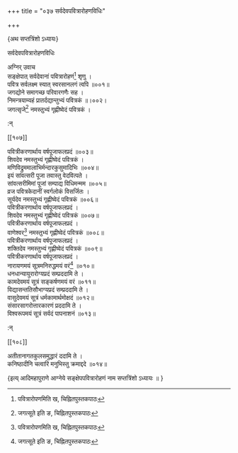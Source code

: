 +++
title = "०३७ सर्वदेवपवित्रारोहणविधिः"

+++

\{अथ सप्तत्रिंशो ऽध्यायः\}

सर्वदेवपवित्रारोहणविधिः  
    
अग्निर् उवाच  
सङ्क्षेपात् सर्वदेवानां पवित्रारोहणं[^१] शृणु   ।  
पवित्र सर्वलक्ष्म स्यात् स्वरसानलगं त्वपि ॥००१॥  
जगद्योने समागच्छ परिवारगणैः सह ।  
निमन्त्रयाम्यहं प्रातर्दद्यान्तुभ्यं पवित्रकं ॥।००२।  
जगत्सृजे[^२] नमस्तुभ्यं गृह्णीष्वेदं पवित्रकं   ।  
    
:न्  
    
[^१]: पवित्रारोपणमिति ख, चिह्नितपुस्तकपाठः  
    
[^२]: जगत्सूते इति ङ, चिह्नितपुस्तकपाठः  

[[१०७]]
    
पवित्रीकरणार्थाय वर्षपूजाफलप्रदं ॥००३॥  
शिवदेव नमस्तुभ्यं गृह्णीष्वेदं पवित्रकं   ।  
मणिविद्रुममालाभिर्मन्दारकुसुमादिभिः ॥००४॥  
इयं सांवत्सरी पूजा तवास्तु वेदवित्पते ।  
सांवत्सरीमिमां पूजां सम्पाद्य विधिमन्मम   ॥००५॥  
व्रज पवित्रकेदानीं स्वर्गलोकं विसर्जितः ।  
सूर्यदेव नमस्तुभ्यं गृह्णीष्वेदं पवित्रकं   ॥००६॥  
पवित्रीकरणार्थाय वर्षपूजाफलप्रदं ।  
शिवदेव नमस्तुभ्यं गृह्णीष्वेदं पवित्रकं   ॥००७॥  
पवित्रीकरणार्थाय वर्षपूजाफलप्रदं ।  
वाणेश्वर[^१] नमस्तुभ्यं गृह्णीष्वेदं पवित्रकं   ॥००८॥  
पवित्रीकरणार्थाय वर्षपूजाफलप्रदं ।  
शक्तिदेव नमस्तुभ्यं गृह्णीष्वेदं पवित्रकं   ॥००९॥  
पवित्रीकरणार्थाय वर्षपूजाफलप्रदं ।  
नारायणमयं सूत्रमनिरुद्धमयं वरं[^२] ॥०१०॥  
धनधान्यायुरारोग्यप्रदं सम्प्रददामि ते ।  
कामदेवमयं सूत्रं सङ्कर्षणमयं वरं   ॥०११॥  
विद्यासन्ततिसौभाग्यप्रदं सम्प्रददामि ते ।  
वासुदेवमयं सूत्रं धर्मकामार्थमोक्षदं   ॥०१२॥  
संसारसागरोत्तारकारणं प्रददामि ते ।  
विश्वरूपमयं सूत्रं सर्वदं पापनाशनं   ॥०१३॥  
    
:न्  
    
[^१]: गणेश्वर इति ग, घ, ङ, चिह्नितपुस्तकत्रयपाठः  
    
[^२]: परमिति ङ, चिह्नितपुस्तकपाठः  

[[१०८]]
    
अतीतानागतकुलसमुद्धारं ददामि ते ।  
कनिष्ठादीनि चत्वारि मनुभिस्तु क्रमाद्ददे ॥०१४॥  
    
\{इत्य् आदिमहापुराणे आग्नेये सङ्क्षेपपवित्रारोहणं नाम सप्तत्रिंशो ऽध्यायः ॥  }
    